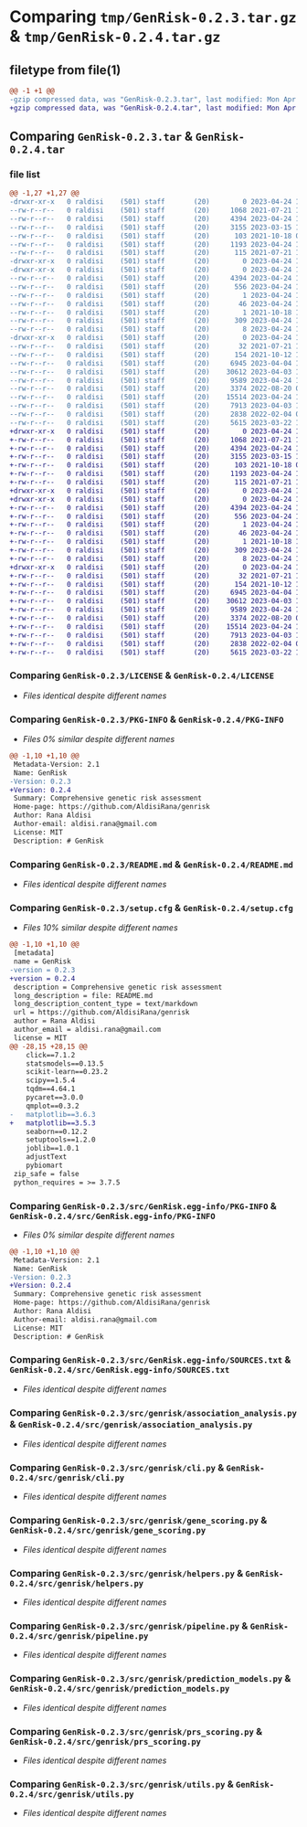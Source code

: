 # Comparing `tmp/GenRisk-0.2.3.tar.gz` & `tmp/GenRisk-0.2.4.tar.gz`

## filetype from file(1)

```diff
@@ -1 +1 @@
-gzip compressed data, was "GenRisk-0.2.3.tar", last modified: Mon Apr 24 13:19:34 2023, max compression
+gzip compressed data, was "GenRisk-0.2.4.tar", last modified: Mon Apr 24 15:18:02 2023, max compression
```

## Comparing `GenRisk-0.2.3.tar` & `GenRisk-0.2.4.tar`

### file list

```diff
@@ -1,27 +1,27 @@
-drwxr-xr-x   0 raldisi    (501) staff       (20)        0 2023-04-24 13:19:34.094955 GenRisk-0.2.3/
--rw-r--r--   0 raldisi    (501) staff       (20)     1068 2021-07-21 16:39:45.000000 GenRisk-0.2.3/LICENSE
--rw-r--r--   0 raldisi    (501) staff       (20)     4394 2023-04-24 13:19:34.095125 GenRisk-0.2.3/PKG-INFO
--rw-r--r--   0 raldisi    (501) staff       (20)     3155 2023-03-15 14:48:24.000000 GenRisk-0.2.3/README.md
--rw-r--r--   0 raldisi    (501) staff       (20)      103 2021-10-18 09:34:04.000000 GenRisk-0.2.3/pyproject.toml
--rw-r--r--   0 raldisi    (501) staff       (20)     1193 2023-04-24 13:19:34.095791 GenRisk-0.2.3/setup.cfg
--rw-r--r--   0 raldisi    (501) staff       (20)      115 2021-07-21 16:39:45.000000 GenRisk-0.2.3/setup.py
-drwxr-xr-x   0 raldisi    (501) staff       (20)        0 2023-04-24 13:19:34.083477 GenRisk-0.2.3/src/
-drwxr-xr-x   0 raldisi    (501) staff       (20)        0 2023-04-24 13:19:34.088132 GenRisk-0.2.3/src/GenRisk.egg-info/
--rw-r--r--   0 raldisi    (501) staff       (20)     4394 2023-04-24 13:19:33.000000 GenRisk-0.2.3/src/GenRisk.egg-info/PKG-INFO
--rw-r--r--   0 raldisi    (501) staff       (20)      556 2023-04-24 13:19:33.000000 GenRisk-0.2.3/src/GenRisk.egg-info/SOURCES.txt
--rw-r--r--   0 raldisi    (501) staff       (20)        1 2023-04-24 13:19:33.000000 GenRisk-0.2.3/src/GenRisk.egg-info/dependency_links.txt
--rw-r--r--   0 raldisi    (501) staff       (20)       46 2023-04-24 13:19:33.000000 GenRisk-0.2.3/src/GenRisk.egg-info/entry_points.txt
--rw-r--r--   0 raldisi    (501) staff       (20)        1 2021-10-18 14:25:34.000000 GenRisk-0.2.3/src/GenRisk.egg-info/not-zip-safe
--rw-r--r--   0 raldisi    (501) staff       (20)      309 2023-04-24 13:19:33.000000 GenRisk-0.2.3/src/GenRisk.egg-info/requires.txt
--rw-r--r--   0 raldisi    (501) staff       (20)        8 2023-04-24 13:19:33.000000 GenRisk-0.2.3/src/GenRisk.egg-info/top_level.txt
-drwxr-xr-x   0 raldisi    (501) staff       (20)        0 2023-04-24 13:19:34.094390 GenRisk-0.2.3/src/genrisk/
--rw-r--r--   0 raldisi    (501) staff       (20)       32 2021-07-21 16:39:45.000000 GenRisk-0.2.3/src/genrisk/__init__.py
--rw-r--r--   0 raldisi    (501) staff       (20)      154 2021-10-12 12:05:52.000000 GenRisk-0.2.3/src/genrisk/__main__.py
--rw-r--r--   0 raldisi    (501) staff       (20)     6945 2023-04-04 12:13:50.000000 GenRisk-0.2.3/src/genrisk/association_analysis.py
--rw-r--r--   0 raldisi    (501) staff       (20)    30612 2023-04-03 19:36:08.000000 GenRisk-0.2.3/src/genrisk/cli.py
--rw-r--r--   0 raldisi    (501) staff       (20)     9589 2023-04-24 11:43:57.000000 GenRisk-0.2.3/src/genrisk/gene_scoring.py
--rw-r--r--   0 raldisi    (501) staff       (20)     3374 2022-08-20 08:52:58.000000 GenRisk-0.2.3/src/genrisk/helpers.py
--rw-r--r--   0 raldisi    (501) staff       (20)    15514 2023-04-24 13:17:29.000000 GenRisk-0.2.3/src/genrisk/pipeline.py
--rw-r--r--   0 raldisi    (501) staff       (20)     7913 2023-04-03 19:34:00.000000 GenRisk-0.2.3/src/genrisk/prediction_models.py
--rw-r--r--   0 raldisi    (501) staff       (20)     2838 2022-02-04 09:26:13.000000 GenRisk-0.2.3/src/genrisk/prs_scoring.py
--rw-r--r--   0 raldisi    (501) staff       (20)     5615 2023-03-22 14:17:27.000000 GenRisk-0.2.3/src/genrisk/utils.py
+drwxr-xr-x   0 raldisi    (501) staff       (20)        0 2023-04-24 15:18:02.652490 GenRisk-0.2.4/
+-rw-r--r--   0 raldisi    (501) staff       (20)     1068 2021-07-21 16:39:45.000000 GenRisk-0.2.4/LICENSE
+-rw-r--r--   0 raldisi    (501) staff       (20)     4394 2023-04-24 15:18:02.652768 GenRisk-0.2.4/PKG-INFO
+-rw-r--r--   0 raldisi    (501) staff       (20)     3155 2023-03-15 14:48:24.000000 GenRisk-0.2.4/README.md
+-rw-r--r--   0 raldisi    (501) staff       (20)      103 2021-10-18 09:34:04.000000 GenRisk-0.2.4/pyproject.toml
+-rw-r--r--   0 raldisi    (501) staff       (20)     1193 2023-04-24 15:18:02.653676 GenRisk-0.2.4/setup.cfg
+-rw-r--r--   0 raldisi    (501) staff       (20)      115 2021-07-21 16:39:45.000000 GenRisk-0.2.4/setup.py
+drwxr-xr-x   0 raldisi    (501) staff       (20)        0 2023-04-24 15:18:02.636895 GenRisk-0.2.4/src/
+drwxr-xr-x   0 raldisi    (501) staff       (20)        0 2023-04-24 15:18:02.642946 GenRisk-0.2.4/src/GenRisk.egg-info/
+-rw-r--r--   0 raldisi    (501) staff       (20)     4394 2023-04-24 15:18:02.000000 GenRisk-0.2.4/src/GenRisk.egg-info/PKG-INFO
+-rw-r--r--   0 raldisi    (501) staff       (20)      556 2023-04-24 15:18:02.000000 GenRisk-0.2.4/src/GenRisk.egg-info/SOURCES.txt
+-rw-r--r--   0 raldisi    (501) staff       (20)        1 2023-04-24 15:18:02.000000 GenRisk-0.2.4/src/GenRisk.egg-info/dependency_links.txt
+-rw-r--r--   0 raldisi    (501) staff       (20)       46 2023-04-24 15:18:02.000000 GenRisk-0.2.4/src/GenRisk.egg-info/entry_points.txt
+-rw-r--r--   0 raldisi    (501) staff       (20)        1 2021-10-18 14:25:34.000000 GenRisk-0.2.4/src/GenRisk.egg-info/not-zip-safe
+-rw-r--r--   0 raldisi    (501) staff       (20)      309 2023-04-24 15:18:02.000000 GenRisk-0.2.4/src/GenRisk.egg-info/requires.txt
+-rw-r--r--   0 raldisi    (501) staff       (20)        8 2023-04-24 15:18:02.000000 GenRisk-0.2.4/src/GenRisk.egg-info/top_level.txt
+drwxr-xr-x   0 raldisi    (501) staff       (20)        0 2023-04-24 15:18:02.651661 GenRisk-0.2.4/src/genrisk/
+-rw-r--r--   0 raldisi    (501) staff       (20)       32 2021-07-21 16:39:45.000000 GenRisk-0.2.4/src/genrisk/__init__.py
+-rw-r--r--   0 raldisi    (501) staff       (20)      154 2021-10-12 12:05:52.000000 GenRisk-0.2.4/src/genrisk/__main__.py
+-rw-r--r--   0 raldisi    (501) staff       (20)     6945 2023-04-04 12:13:50.000000 GenRisk-0.2.4/src/genrisk/association_analysis.py
+-rw-r--r--   0 raldisi    (501) staff       (20)    30612 2023-04-03 19:36:08.000000 GenRisk-0.2.4/src/genrisk/cli.py
+-rw-r--r--   0 raldisi    (501) staff       (20)     9589 2023-04-24 11:43:57.000000 GenRisk-0.2.4/src/genrisk/gene_scoring.py
+-rw-r--r--   0 raldisi    (501) staff       (20)     3374 2022-08-20 08:52:58.000000 GenRisk-0.2.4/src/genrisk/helpers.py
+-rw-r--r--   0 raldisi    (501) staff       (20)    15514 2023-04-24 13:17:29.000000 GenRisk-0.2.4/src/genrisk/pipeline.py
+-rw-r--r--   0 raldisi    (501) staff       (20)     7913 2023-04-03 19:34:00.000000 GenRisk-0.2.4/src/genrisk/prediction_models.py
+-rw-r--r--   0 raldisi    (501) staff       (20)     2838 2022-02-04 09:26:13.000000 GenRisk-0.2.4/src/genrisk/prs_scoring.py
+-rw-r--r--   0 raldisi    (501) staff       (20)     5615 2023-03-22 14:17:27.000000 GenRisk-0.2.4/src/genrisk/utils.py
```

### Comparing `GenRisk-0.2.3/LICENSE` & `GenRisk-0.2.4/LICENSE`

 * *Files identical despite different names*

### Comparing `GenRisk-0.2.3/PKG-INFO` & `GenRisk-0.2.4/PKG-INFO`

 * *Files 0% similar despite different names*

```diff
@@ -1,10 +1,10 @@
 Metadata-Version: 2.1
 Name: GenRisk
-Version: 0.2.3
+Version: 0.2.4
 Summary: Comprehensive genetic risk assessment
 Home-page: https://github.com/AldisiRana/genrisk
 Author: Rana Aldisi
 Author-email: aldisi.rana@gmail.com
 License: MIT
 Description: # GenRisk
```

### Comparing `GenRisk-0.2.3/README.md` & `GenRisk-0.2.4/README.md`

 * *Files identical despite different names*

### Comparing `GenRisk-0.2.3/setup.cfg` & `GenRisk-0.2.4/setup.cfg`

 * *Files 10% similar despite different names*

```diff
@@ -1,10 +1,10 @@
 [metadata]
 name = GenRisk
-version = 0.2.3
+version = 0.2.4
 description = Comprehensive genetic risk assessment
 long_description = file: README.md
 long_description_content_type = text/markdown
 url = https://github.com/AldisiRana/genrisk
 author = Rana Aldisi
 author_email = aldisi.rana@gmail.com
 license = MIT
@@ -28,15 +28,15 @@
 	click==7.1.2
 	statsmodels==0.13.5
 	scikit-learn==0.23.2
 	scipy==1.5.4
 	tqdm==4.64.1
 	pycaret==3.0.0
 	qmplot==0.3.2
-	matplotlib==3.6.3
+	matplotlib==3.5.3
 	seaborn==0.12.2
 	setuptools==1.2.0
 	joblib==1.0.1
 	adjustText
 	pybiomart
 zip_safe = false
 python_requires = >= 3.7.5
```

### Comparing `GenRisk-0.2.3/src/GenRisk.egg-info/PKG-INFO` & `GenRisk-0.2.4/src/GenRisk.egg-info/PKG-INFO`

 * *Files 0% similar despite different names*

```diff
@@ -1,10 +1,10 @@
 Metadata-Version: 2.1
 Name: GenRisk
-Version: 0.2.3
+Version: 0.2.4
 Summary: Comprehensive genetic risk assessment
 Home-page: https://github.com/AldisiRana/genrisk
 Author: Rana Aldisi
 Author-email: aldisi.rana@gmail.com
 License: MIT
 Description: # GenRisk
```

### Comparing `GenRisk-0.2.3/src/GenRisk.egg-info/SOURCES.txt` & `GenRisk-0.2.4/src/GenRisk.egg-info/SOURCES.txt`

 * *Files identical despite different names*

### Comparing `GenRisk-0.2.3/src/genrisk/association_analysis.py` & `GenRisk-0.2.4/src/genrisk/association_analysis.py`

 * *Files identical despite different names*

### Comparing `GenRisk-0.2.3/src/genrisk/cli.py` & `GenRisk-0.2.4/src/genrisk/cli.py`

 * *Files identical despite different names*

### Comparing `GenRisk-0.2.3/src/genrisk/gene_scoring.py` & `GenRisk-0.2.4/src/genrisk/gene_scoring.py`

 * *Files identical despite different names*

### Comparing `GenRisk-0.2.3/src/genrisk/helpers.py` & `GenRisk-0.2.4/src/genrisk/helpers.py`

 * *Files identical despite different names*

### Comparing `GenRisk-0.2.3/src/genrisk/pipeline.py` & `GenRisk-0.2.4/src/genrisk/pipeline.py`

 * *Files identical despite different names*

### Comparing `GenRisk-0.2.3/src/genrisk/prediction_models.py` & `GenRisk-0.2.4/src/genrisk/prediction_models.py`

 * *Files identical despite different names*

### Comparing `GenRisk-0.2.3/src/genrisk/prs_scoring.py` & `GenRisk-0.2.4/src/genrisk/prs_scoring.py`

 * *Files identical despite different names*

### Comparing `GenRisk-0.2.3/src/genrisk/utils.py` & `GenRisk-0.2.4/src/genrisk/utils.py`

 * *Files identical despite different names*

